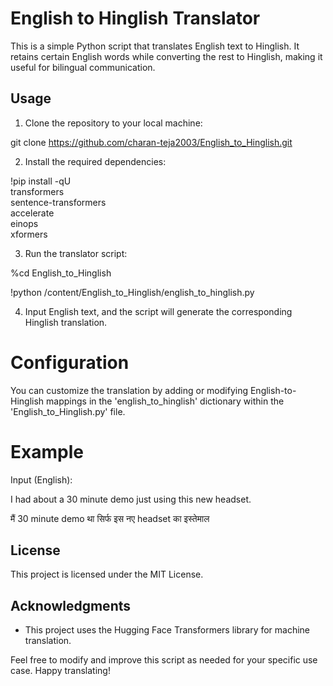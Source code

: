 # English to Hinglish Translator

This is a simple Python script that translates English text to Hinglish. 
It retains certain English words while converting the rest to Hinglish, making it useful for bilingual communication.

## Usage

1. Clone the repository to your local machine:

git clone  https://github.com/charan-teja2003/English_to_Hinglish.git


2. Install the required dependencies:

!pip install -qU \
  transformers \
  sentence-transformers\
  accelerate\
  einops \
  xformers


3. Run the translator script:

%cd English_to_Hinglish

!python /content/English_to_Hinglish/english_to_hinglish.py


4. Input English text, and the script will generate the corresponding Hinglish translation.

# Configuration

You can customize the translation by adding or modifying English-to-Hinglish mappings in the 'english_to_hinglish' dictionary within the 'English_to_Hinglish.py' file.

# Example

Input (English):

I had about a 30 minute demo just using this new headset.

 मैं 30 minute demo था सिर्फ इस नए headset का इस्तेमाल

## License

This project is licensed under the MIT License.

## Acknowledgments

- This project uses the Hugging Face Transformers library for machine translation.

Feel free to modify and improve this script as needed for your specific use case. Happy translating!


